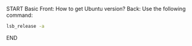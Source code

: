 START
Basic
Front: How to get Ubuntu version?
Back: 
Use the following command:
```sh
lsb_release -a
```
<!--ID: 1745139755260-->
END
